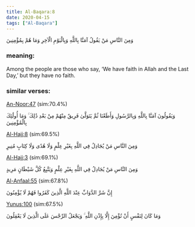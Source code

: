 ```yaml
---
title: Al-Baqara:8
date: 2020-04-15
tags: ["Al-Baqara"]
---
```

وَمِنَ النَّاسِ مَنْ يَقُولُ آمَنَّا بِاللَّهِ وَبِالْيَوْمِ الْآخِرِ وَمَا هُمْ بِمُؤْمِنِينَ
### meaning: 
Among the people are those who say, ‘We have faith in Allah and the Last Day,’ but they have no faith.
### similar verses: 

[An-Noor:47](/24/47) (sim:70.4%)

وَيَقُولُونَ آمَنَّا بِاللَّهِ وَبِالرَّسُولِ وَأَطَعْنَا ثُمَّ يَتَوَلَّىٰ فَرِيقٌ مِنْهُمْ مِنْ بَعْدِ ذَٰلِكَ ۚ وَمَا أُولَٰئِكَ بِالْمُؤْمِنِينَ

[Al-Hajj:8](/22/8) (sim:69.5%)

وَمِنَ النَّاسِ مَنْ يُجَادِلُ فِي اللَّهِ بِغَيْرِ عِلْمٍ وَلَا هُدًى وَلَا كِتَابٍ مُنِيرٍ

[Al-Hajj:3](/22/3) (sim:69.1%)

وَمِنَ النَّاسِ مَنْ يُجَادِلُ فِي اللَّهِ بِغَيْرِ عِلْمٍ وَيَتَّبِعُ كُلَّ شَيْطَانٍ مَرِيدٍ

[Al-Anfaal:55](/8/55) (sim:67.8%)

إِنَّ شَرَّ الدَّوَابِّ عِنْدَ اللَّهِ الَّذِينَ كَفَرُوا فَهُمْ لَا يُؤْمِنُونَ

[Yunus:100](/10/100) (sim:67.5%)

وَمَا كَانَ لِنَفْسٍ أَنْ تُؤْمِنَ إِلَّا بِإِذْنِ اللَّهِ ۚ وَيَجْعَلُ الرِّجْسَ عَلَى الَّذِينَ لَا يَعْقِلُونَ
